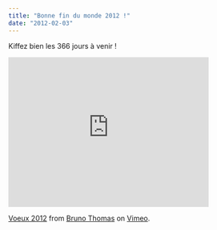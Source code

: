```yaml
---
title: "Bonne fin du monde 2012 !"
date: "2012-02-03"
---
```


Kiffez bien les 366 jours à venir !

<iframe src="http://player.vimeo.com/video/34996746" width="400" height="300" frameborder="0"></iframe>

[Voeux 2012](http://vimeo.com/18583679) from [Bruno Thomas](http://vimeo.com/user2957287) on [Vimeo](http://vimeo.com).
